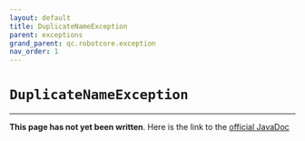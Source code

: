 ```yaml
---
layout: default
title: DuplicateNameException
parent: exceptions
grand_parent: qc.robotcore.exception
nav_order: 1
---
```

# `DuplicateNameException`
---
**This page has not yet been written**. Here is the link to the [official JavaDoc](https://ftctechnh.github.io/ftc_app/doc/javadoc/com/qualcomm/robotcore/exception/DuplicateNameException.html)
        